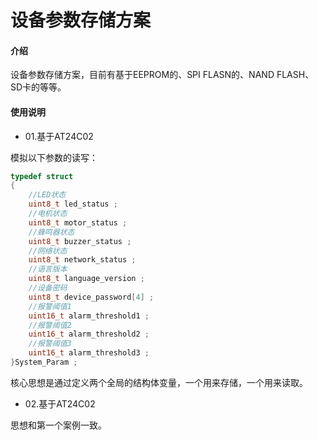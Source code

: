 # 设备参数存储方案

#### 介绍
设备参数存储方案，目前有基于EEPROM的、SPI FLASN的、NAND FLASH、SD卡的等等。

#### 使用说明

- 01.基于AT24C02

模拟以下参数的读写：

```c
typedef struct 
{
	//LED状态
	uint8_t led_status ;				
	//电机状态
	uint8_t motor_status ;
	//蜂鸣器状态
	uint8_t buzzer_status ;
	//网络状态
	uint8_t network_status ;
	//语言版本
	uint8_t language_version ;
	//设备密码
	uint8_t device_password[4] ;
	//报警阈值1
	uint16_t alarm_threshold1 ;
	//报警阈值2
	uint16_t alarm_threshold2 ;
	//报警阈值3
	uint16_t alarm_threshold3 ;
}System_Param ;
```

核心思想是通过定义两个全局的结构体变量，一个用来存储，一个用来读取。

- 02.基于AT24C02

思想和第一个案例一致。